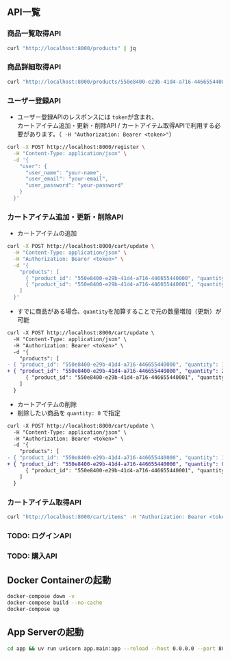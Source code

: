 
## API一覧

### 商品一覧取得API
```bash
curl "http://localhost:8000/products" | jq
```

### 商品詳細取得API
```bash
curl "http://localhost:8000/products/550e8400-e29b-41d4-a716-446655440000" | jq
```

### ユーザー登録API
- ユーザー登録APIのレスポンスには `token`が含まれ、<br>カートアイテム追加・更新・削除API / カートアイテム取得APIで利用する必要があります。（` -H "Authorization: Bearer <token>"`）
```bash
curl -X POST http://localhost:8000/register \
  -H "Content-Type: application/json" \
  -d '{
    "user": {
      "user_name": "your-name",
      "user_email": "your-email",
      "user_password": "your-password"
    }
  }'
```

### カートアイテム追加・更新・削除API

- カートアイテムの追加
```bash
curl -X POST http://localhost:8000/cart/update \
  -H "Content-Type: application/json" \
  -H "Authorization: Bearer <token>" \
  -d '{
    "products": [
      { "product_id": "550e8400-e29b-41d4-a716-446655440000", "quantity": 1 },
      { "product_id": "550e8400-e29b-41d4-a716-446655440001", "quantity": 2 }
    ]
  }'
```
  - すでに商品がある場合、`quantity`を加算することで元の数量増加（更新）が可能

```diff
curl -X POST http://localhost:8000/cart/update \
  -H "Content-Type: application/json" \
  -H "Authorization: Bearer <token>" \
  -d '{
    "products": [
- { "product_id": "550e8400-e29b-41d4-a716-446655440000", "quantity": 1 },
+ { "product_id": "550e8400-e29b-41d4-a716-446655440000", "quantity": 2 }
      { "product_id": "550e8400-e29b-41d4-a716-446655440001", "quantity": 2 }
    ]
  }
```

- カートアイテムの削除
 - 削除したい商品を `quantity: 0` で指定
```diff
curl -X POST http://localhost:8000/cart/update \
  -H "Content-Type: application/json" \
  -H "Authorization: Bearer <token>" \
  -d '{
    "products": [
- { "product_id": "550e8400-e29b-41d4-a716-446655440000", "quantity": 1 },
+ { "product_id": "550e8400-e29b-41d4-a716-446655440000", "quantity": 0 }
      { "product_id": "550e8400-e29b-41d4-a716-446655440001", "quantity": 2 }
    ]
  }
```

### カートアイテム取得API
```bash
curl "http://localhost:8000/cart/items" -H "Authorization: Bearer <token>" | jq
```

### TODO: ログインAPI

### TODO: 購入API



## Docker Containerの起動
```bash
docker-compose down -v
docker-compose build --no-cache
docker-compose up
```

## App Serverの起動
```bash
cd app && uv run uvicorn app.main:app --reload --host 0.0.0.0 --port 8000
```
